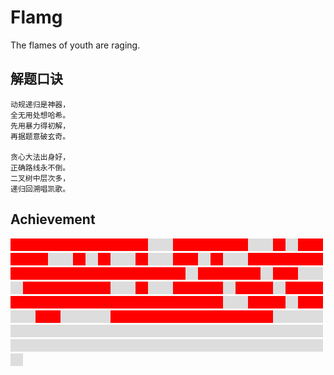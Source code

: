 # Flamg

The flames of youth are raging.

## 解题口诀

	动规递归是神器，
	全无用处想哈希。
	先用暴力得初解，
	再据题意破玄奇。

	贪心大法出身好，
	正确路线永不倒。
	二叉树中层次多，
	递归回溯唱凯歌。

## Achievement
<p>
<img src="./images/red.gif"/><img src="./images/red.gif"/><img src="./images/red.gif"/><img src="./images/red.gif"/><img src="./images/red.gif"/><img src="./images/red.gif"/><img src="./images/red.gif"/><img src="./images/red.gif"/><img src="./images/red.gif"/><img src="./images/red.gif"/><img src="./images/red.gif"/><img src="./images/ddd.gif"/><img src="./images/ddd.gif"/><img src="./images/red.gif"/><img src="./images/red.gif"/><img src="./images/red.gif"/><img src="./images/red.gif"/><img src="./images/red.gif"/><img src="./images/red.gif"/><img src="./images/ddd.gif"/><img src="./images/ddd.gif"/><img src="./images/red.gif"/><img src="./images/ddd.gif"/><img src="./images/red.gif"/><img src="./images/red.gif"/><img src="./images/red.gif"/><img src="./images/red.gif"/><img src="./images/red.gif"/><img src="./images/ddd.gif"/><img src="./images/ddd.gif"/><img src="./images/red.gif"/><img src="./images/ddd.gif"/><img src="./images/red.gif"/><img src="./images/ddd.gif"/><img src="./images/ddd.gif"/><img src="./images/red.gif"/><img src="./images/ddd.gif"/><img src="./images/ddd.gif"/><img src="./images/red.gif"/><img src="./images/red.gif"/><img src="./images/ddd.gif"/><img src="./images/red.gif"/><img src="./images/ddd.gif"/><img src="./images/ddd.gif"/><img src="./images/red.gif"/><img src="./images/red.gif"/><img src="./images/red.gif"/><img src="./images/red.gif"/><img src="./images/red.gif"/><img src="./images/red.gif"/><img src="./images/red.gif"/><img src="./images/red.gif"/><img src="./images/red.gif"/><img src="./images/red.gif"/><img src="./images/red.gif"/><img src="./images/red.gif"/><img src="./images/red.gif"/><img src="./images/red.gif"/><img src="./images/red.gif"/><img src="./images/red.gif"/><img src="./images/red.gif"/><img src="./images/red.gif"/><img src="./images/red.gif"/><img src="./images/red.gif"/><img src="./images/ddd.gif"/><img src="./images/red.gif"/><img src="./images/red.gif"/><img src="./images/red.gif"/><img src="./images/red.gif"/><img src="./images/red.gif"/><img src="./images/ddd.gif"/><img src="./images/red.gif"/><img src="./images/red.gif"/><img src="./images/ddd.gif"/><img src="./images/ddd.gif"/><img src="./images/ddd.gif"/><img src="./images/red.gif"/><img src="./images/red.gif"/><img src="./images/red.gif"/><img src="./images/red.gif"/><img src="./images/red.gif"/><img src="./images/red.gif"/><img src="./images/red.gif"/><img src="./images/ddd.gif"/><img src="./images/ddd.gif"/><img src="./images/red.gif"/><img src="./images/ddd.gif"/><img src="./images/ddd.gif"/><img src="./images/red.gif"/><img src="./images/red.gif"/><img src="./images/red.gif"/><img src="./images/red.gif"/><img src="./images/ddd.gif"/><img src="./images/red.gif"/><img src="./images/red.gif"/><img src="./images/red.gif"/><img src="./images/ddd.gif"/><img src="./images/red.gif"/><img src="./images/red.gif"/><img src="./images/red.gif"/><img src="./images/red.gif"/><img src="./images/red.gif"/><img src="./images/red.gif"/><img src="./images/red.gif"/><img src="./images/red.gif"/><img src="./images/red.gif"/><img src="./images/red.gif"/><img src="./images/red.gif"/><img src="./images/red.gif"/><img src="./images/red.gif"/><img src="./images/red.gif"/><img src="./images/red.gif"/><img src="./images/red.gif"/><img src="./images/red.gif"/><img src="./images/red.gif"/><img src="./images/red.gif"/><img src="./images/red.gif"/><img src="./images/ddd.gif"/><img src="./images/ddd.gif"/><img src="./images/red.gif"/><img src="./images/red.gif"/><img src="./images/red.gif"/><img src="./images/ddd.gif"/><img src="./images/red.gif"/><img src="./images/red.gif"/><img src="./images/ddd.gif"/><img src="./images/ddd.gif"/><img src="./images/red.gif"/><img src="./images/red.gif"/><img src="./images/ddd.gif"/><img src="./images/ddd.gif"/><img src="./images/ddd.gif"/><img src="./images/ddd.gif"/><img src="./images/red.gif"/><img src="./images/red.gif"/><img src="./images/red.gif"/><img src="./images/red.gif"/><img src="./images/red.gif"/><img src="./images/red.gif"/><img src="./images/red.gif"/><img src="./images/red.gif"/><img src="./images/red.gif"/><img src="./images/red.gif"/><img src="./images/red.gif"/><img src="./images/red.gif"/><img src="./images/red.gif"/><img src="./images/ddd.gif"/><img src="./images/ddd.gif"/><img src="./images/ddd.gif"/><img src="./images/ddd.gif"/><img src="./images/ddd.gif"/><img src="./images/ddd.gif"/><img src="./images/ddd.gif"/><img src="./images/ddd.gif"/><img src="./images/ddd.gif"/><img src="./images/ddd.gif"/><img src="./images/ddd.gif"/><img src="./images/ddd.gif"/><img src="./images/ddd.gif"/><img src="./images/ddd.gif"/><img src="./images/ddd.gif"/><img src="./images/ddd.gif"/><img src="./images/ddd.gif"/><img src="./images/ddd.gif"/><img src="./images/ddd.gif"/><img src="./images/ddd.gif"/><img src="./images/ddd.gif"/><img src="./images/ddd.gif"/><img src="./images/ddd.gif"/><img src="./images/ddd.gif"/><img src="./images/ddd.gif"/><img src="./images/ddd.gif"/><img src="./images/ddd.gif"/><img src="./images/ddd.gif"/><img src="./images/ddd.gif"/><img src="./images/ddd.gif"/><img src="./images/ddd.gif"/><img src="./images/ddd.gif"/><img src="./images/ddd.gif"/><img src="./images/ddd.gif"/><img src="./images/ddd.gif"/><img src="./images/ddd.gif"/><img src="./images/ddd.gif"/><img src="./images/ddd.gif"/><img src="./images/ddd.gif"/><img src="./images/ddd.gif"/><img src="./images/ddd.gif"/><img src="./images/ddd.gif"/><img src="./images/ddd.gif"/><img src="./images/ddd.gif"/><img src="./images/ddd.gif"/><img src="./images/ddd.gif"/><img src="./images/ddd.gif"/><img src="./images/ddd.gif"/><img src="./images/ddd.gif"/><img src="./images/ddd.gif"/><img src="./images/ddd.gif"/><img src="./images/ddd.gif"/><img src="./images/ddd.gif"/><img src="./images/ddd.gif"/><img src="./images/ddd.gif"/>
</p>